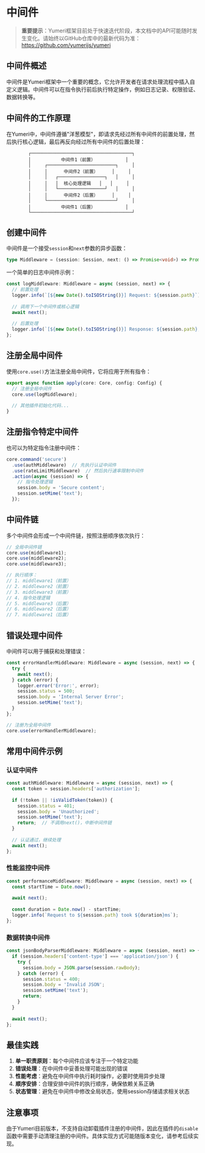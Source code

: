 # 中间件

> **重要提示**：Yumeri框架目前处于快速迭代阶段，本文档中的API可能随时发生变化。请始终以GitHub仓库中的最新代码为准：https://github.com/yumerijs/yumeri

## 中间件概述

中间件是Yumeri框架中一个重要的概念，它允许开发者在请求处理流程中插入自定义逻辑。中间件可以在指令执行前后执行特定操作，例如日志记录、权限验证、数据转换等。

## 中间件的工作原理

在Yumeri中，中间件遵循"洋葱模型"，即请求先经过所有中间件的前置处理，然后执行核心逻辑，最后再反向经过所有中间件的后置处理：

```
        ┌─────────────────────────────────────┐
        │           中间件1（前置）           │
        │     ┌─────────────────────────┐     │
        │     │      中间件2（前置）     │     │
        │     │   ┌─────────────────┐   │     │
        │     │   │  核心处理逻辑   │   │     │
        │     │   └─────────────────┘   │     │
        │     │      中间件2（后置）     │     │
        │     └─────────────────────────┘     │
        │           中间件1（后置）           │
        └─────────────────────────────────────┘
```

## 创建中间件

中间件是一个接受`session`和`next`参数的异步函数：

```typescript
type Middleware = (session: Session, next: () => Promise<void>) => Promise<void>;
```

一个简单的日志中间件示例：

```typescript
const logMiddleware: Middleware = async (session, next) => {
  // 前置处理
  logger.info(`[${new Date().toISOString()}] Request: ${session.path}`);
  
  // 调用下一个中间件或核心逻辑
  await next();
  
  // 后置处理
  logger.info(`[${new Date().toISOString()}] Response: ${session.path}, Status: ${session.status}`);
};
```

## 注册全局中间件

使用`core.use()`方法注册全局中间件，它将应用于所有指令：

```typescript
export async function apply(core: Core, config: Config) {
  // 注册全局中间件
  core.use(logMiddleware);
  
  // 其他插件初始化代码...
}
```

## 注册指令特定中间件

也可以为特定指令注册中间件：

```typescript
core.command('secure')
  .use(authMiddleware)  // 先执行认证中间件
  .use(rateLimitMiddleware)  // 然后执行速率限制中间件
  .action(async (session) => {
    // 指令处理逻辑
    session.body = 'Secure content';
    session.setMime('text');
  });
```

## 中间件链

多个中间件会形成一个中间件链，按照注册顺序依次执行：

```typescript
// 全局中间件链
core.use(middleware1);
core.use(middleware2);
core.use(middleware3);

// 执行顺序：
// 1. middleware1（前置）
// 2. middleware2（前置）
// 3. middleware3（前置）
// 4. 指令处理逻辑
// 5. middleware3（后置）
// 6. middleware2（后置）
// 7. middleware1（后置）
```

## 错误处理中间件

中间件可以用于捕获和处理错误：

```typescript
const errorHandlerMiddleware: Middleware = async (session, next) => {
  try {
    await next();
  } catch (error) {
    logger.error('Error:', error);
    session.status = 500;
    session.body = 'Internal Server Error';
    session.setMime('text');
  }
};

// 注册为全局中间件
core.use(errorHandlerMiddleware);
```

## 常用中间件示例

### 认证中间件

```typescript
const authMiddleware: Middleware = async (session, next) => {
  const token = session.headers['authorization'];
  
  if (!token || !isValidToken(token)) {
    session.status = 401;
    session.body = 'Unauthorized';
    session.setMime('text');
    return;  // 不调用next()，中断中间件链
  }
  
  // 认证通过，继续处理
  await next();
};
```

### 性能监控中间件

```typescript
const performanceMiddleware: Middleware = async (session, next) => {
  const startTime = Date.now();
  
  await next();
  
  const duration = Date.now() - startTime;
  logger.info(`Request to ${session.path} took ${duration}ms`);
};
```

### 数据转换中间件

```typescript
const jsonBodyParserMiddleware: Middleware = async (session, next) => {
  if (session.headers['content-type'] === 'application/json') {
    try {
      session.body = JSON.parse(session.rawBody);
    } catch (error) {
      session.status = 400;
      session.body = 'Invalid JSON';
      session.setMime('text');
      return;
    }
  }
  
  await next();
};
```

## 最佳实践

1. **单一职责原则**：每个中间件应该专注于一个特定功能
2. **错误处理**：在中间件中妥善处理可能出现的错误
3. **性能考虑**：避免在中间件中执行耗时操作，必要时使用异步处理
4. **顺序安排**：合理安排中间件的执行顺序，确保依赖关系正确
5. **状态管理**：避免在中间件中修改全局状态，使用session存储请求相关状态

## 注意事项

由于Yumeri目前版本，不支持自动卸载插件注册的中间件，因此在插件的`disable`函数中需要手动清理注册的中间件。具体实现方式可能随版本变化，请参考后续实现。